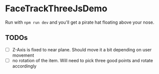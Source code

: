 # FaceTrackThreeJsDemo

Run with `npm run dev` and you'll get a pirate hat floating above your nose.

## TODOs

* [ ] Z-Axis is fixed to near plane. Should move it a bit depending on user movement
* [ ] no rotation of the item. Will need to pick three good points and rotate accordingly
